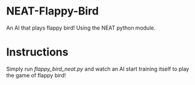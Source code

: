 # NEAT-Flappy-Bird
An AI that plays flappy bird! Using the NEAT python module.

# Instructions
Simply run *flappy_bird_neat.py* and watch an AI start training itself to play the game of flappy bird!